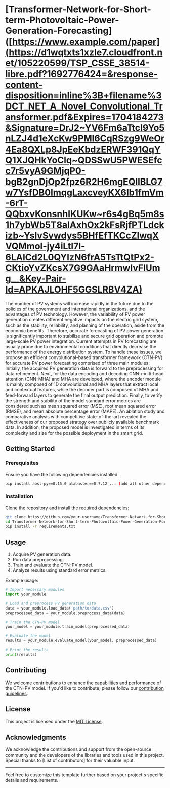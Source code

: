 # [Transformer-Network-for-Short-term-Photovoltaic-Power-Generation-Forecasting]([https://www.example.com/paper](https://d1wqtxts1xzle7.cloudfront.net/105220599/TSP_CSSE_38514-libre.pdf?1692776424=&response-content-disposition=inline%3B+filename%3DCT_NET_A_Novel_Convolutional_Transformer.pdf&Expires=1704184273&Signature=DrJ2~YV6Fm6aTtcI9Yo5nLZJ4d1eXcKw9PMl6CqRSzg9WeOr4Ea8QXLp8JpEeKbdzERWF391QqYQ1XJQHkYoClq~QDSSwU5PWESEfcc7r5vyA9GMjqP0-bgB2gnDjOp2fpz6R2H6mgEQllBLG7w7YsfDB0ImqgLaxcveyKX6Ib1fmVm-6rT-QQbxvKonsnhIKUKw~r6s4gBq5m8s1h7ybWb5T8alAxhOx2kFsRjfPTLdckizb~YslvSvwdys5BHfEfTKCcZlwqXVQMmoI-jy4iLtl7l-6LAICd2L0QYIzN6frA5TsTtQtPx2-CKtioYvZKcsX7G9GAaHrmwlvFlUmg__&Key-Pair-Id=APKAJLOHF5GGSLRBV4ZA)
The number of PV systems will increase rapidly in the future due to the policies of the government and international organizations, and the advantages of PV technology. However, the variability of PV power generation creates different negative impacts on the electric grid system, such as the stability, reliability, and planning of the operation, aside from the economic benefits. Therefore, accurate forecasting of PV power generation is significantly important to stabilize and secure grid operation and promote large-scale PV power integration. Current attempts in PV forecasting are usually prone due to environmental conditions that directly decrease the performance of the energy distribution system. To handle these issues, we propose an efficient convolutional-based transformer framework (CTN-PV) for accurate PV power forecasting comprised of three main modules: Initially, the acquired PV generation data is forward to the preprocessing for data refinement. Next, for the data encoding and decoding CNN-multi-head attention (CNN-MHA) and MHA are developed, where the encoder module is mainly composed of 1D convolutional and MHA layers that extract local and contextual features, while the decoder part is composed of MHA and feed-forward layers to generate the final output prediction. Finally, to verify the strength and stability of the model standard error metrics are considered such as mean squared error (MSE), root mean squared error (RMSE), and mean absolute percentage error (MAPE). An ablation study and comparative analysis with competitive state-of-the-art revealed the effectiveness of our proposed strategy over publicly available benchmark data. In addition, the proposed model is investigated in terms of its complexity and size for the possible deployment in the smart grid. 


## Getting Started

### Prerequisites

Ensure you have the following dependencies installed:

```bash
pip install absl-py==0.15.0 alabaster==0.7.12 ... (add all other dependencies)
```

### Installation

Clone the repository and install the required dependencies:

```bash
git clone https://github.com/your-username/Transformer-Network-for-Short-term-Photovoltaic-Power-Generation-Forecasting.git
cd Transformer-Network-for-Short-term-Photovoltaic-Power-Generation-Forecasting
pip install -r requirements.txt
```

## Usage

1. Acquire PV generation data.
2. Run data preprocessing.
3. Train and evaluate the CTN-PV model.
4. Analyze results using standard error metrics.

Example usage:

```python
# Import necessary modules
import your_module

# Load and preprocess PV generation data
data = your_module.load_data('path/to/data.csv')
preprocessed_data = your_module.preprocess_data(data)

# Train the CTN-PV model
your_model = your_module.train_model(preprocessed_data)

# Evaluate the model
results = your_module.evaluate_model(your_model, preprocessed_data)

# Print the results
print(results)
```

## Contributing

We welcome contributions to enhance the capabilities and performance of the CTN-PV model. If you'd like to contribute, please follow our [contribution guidelines](CONTRIBUTING.md).

## License

This project is licensed under the [MIT License](LICENSE).

## Acknowledgments

We acknowledge the contributions and support from the open-source community and the developers of the libraries and tools used in this project. Special thanks to [List of contributors] for their valuable input.

--- 

Feel free to customize this template further based on your project's specific details and requirements.
